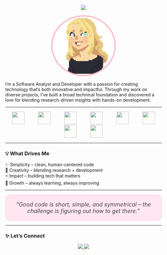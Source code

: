 <p align="center">
  <img src="https://capsule-render.vercel.app/api?type=waving&color=FFB6C1&height=200&section=header&text=Madalina%20Bulat&fontSize=40&fontColor=fff&animation=fadeIn" />
</p>

<p align="center">
  <img src="image.PNG" alt="Madalina Avatar" width="200" style="border-radius: 50%; border: 4px solid #FFB6C1;"/>
</p>

I’m a Software Analyst and Developer with a passion for creating technology that’s both innovative and impactful. Through my work on diverse projects, I’ve built a broad technical foundation and discovered a love for blending research-driven insights with hands-on development.

---

<p align="center">
  <img src="https://cdn.jsdelivr.net/gh/devicons/devicon/icons/java/java-original.svg" width="40" height="40" hspace="20"/>
  <img src="https://cdn.jsdelivr.net/gh/devicons/devicon/icons/cplusplus/cplusplus-original.svg" width="40" height="40" hspace="20"/>
  <img src="https://cdn.jsdelivr.net/gh/devicons/devicon/icons/csharp/csharp-original.svg" width="40" height="40" hspace="20"/>
  <img src="https://cdn.jsdelivr.net/gh/devicons/devicon/icons/python/python-original.svg" width="40" height="40" hspace="20"/>
  <img src="https://cdn.jsdelivr.net/gh/devicons/devicon/icons/javascript/javascript-original.svg" width="40" height="40" hspace="20"/>
  <img src="https://cdn.jsdelivr.net/gh/devicons/devicon/icons/html5/html5-original.svg" width="40" height="40" hspace="20"/>
  <img src="https://cdn.jsdelivr.net/gh/devicons/devicon/icons/css3/css3-original.svg" width="40" height="40" hspace="20"/>
  <img src="https://cdn.jsdelivr.net/gh/devicons/devicon/icons/react/react-original.svg" width="40" height="40" hspace="20"/>
</p>

---


### 💡 What Drives Me
✨ Simplicity – clean, human-centered code  
🌸 Creativity – blending research + development  
⚡ Impact – building tech that matters  
🚀 Growth – always learning, always improving  


---


<p align="center" style="background:#ffe6f1; padding:20px; border-radius:15px; border:1px solid #f8cce0; max-width:600px; margin:auto;">
  <em style="color:#444; font-size:18px;">
    “Good code is short, simple, and symmetrical – the challenge is figuring out how to get there.”
  </em>
</p>

---

### ✨ Let’s Connect

<p align="center">
  <a href="https://www.linkedin.com/in/madalina-bulat-92a046115/)">
    <img src="https://img.shields.io/badge/-LinkedIn-ffb6c1?style=for-the-badge&logo=linkedin&logoColor=white" />
  </a>
  <a href="https://github.com/YourGitHubUsername">
    <img src="https://img.shields.io/badge/-GitHub-ff69b4?style=for-the-badge&logo=github&logoColor=white" />
  </a>
</p>




